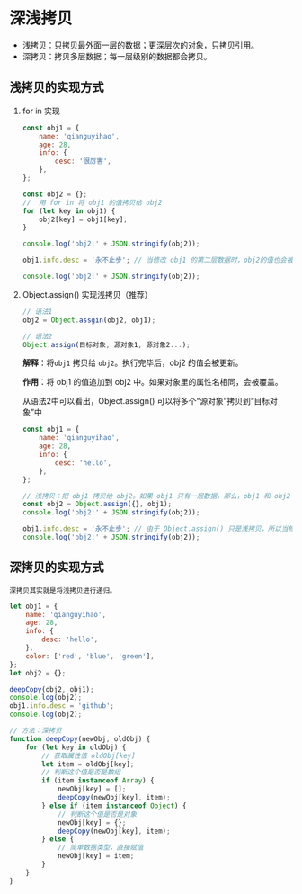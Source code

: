 # 深浅拷贝

* 浅拷贝：只拷贝最外面一层的数据；更深层次的对象，只拷贝引用。
* 深拷贝：拷贝多层数据；每一层级别的数据都会拷贝。

## 浅拷贝的实现方式

1. for in 实现

   ```js
   const obj1 = {
       name: 'qianguyihao',
       age: 28,
       info: {
           desc: '很厉害',
       },
   };
   
   const obj2 = {};
   //  用 for in 将 obj1 的值拷贝给 obj2
   for (let key in obj1) {
       obj2[key] = obj1[key];
   }
   
   console.log('obj2:' + JSON.stringify(obj2));
   
   obj1.info.desc = '永不止步'; // 当修改 obj1 的第二层数据时，obj2的值也会被改变。所以  for in 是浅拷贝
   
   console.log('obj2:' + JSON.stringify(obj2));
   ```

2. Object.assign() 实现浅拷贝（推荐）

   ```js
   // 语法1
   obj2 = Object.assgin(obj2, obj1);
   
   // 语法2
   Object.assign(目标对象, 源对象1, 源对象2...);
   ```

   **解释**：将`obj1` 拷贝给 `obj2`。执行完毕后，obj2 的值会被更新。

   **作用**：将 obj1 的值追加到 obj2 中。如果对象里的属性名相同，会被覆盖。

   从语法2中可以看出，Object.assign() 可以将多个“源对象”拷贝到“目标对象”中

   ```js
   const obj1 = {
       name: 'qianguyihao',
       age: 28,
       info: {
           desc: 'hello',
       },
   };
   
   // 浅拷贝：把 obj1 拷贝给 obj2。如果 obj1 只有一层数据，那么，obj1 和 obj2 则互不影响
   const obj2 = Object.assign({}, obj1);
   console.log('obj2:' + JSON.stringify(obj2));
   
   obj1.info.desc = '永不止步'; // 由于 Object.assign() 只是浅拷贝，所以当修改 obj1 的第二层数据时，obj2 对应的值也会被改变。
   console.log('obj2:' + JSON.stringify(obj2));
   ```

## 深拷贝的实现方式

`深拷贝其实就是将浅拷贝进行递归。`

```js
let obj1 = {
    name: 'qianguyihao',
    age: 28,
    info: {
        desc: 'hello',
    },
    color: ['red', 'blue', 'green'],
};
let obj2 = {};

deepCopy(obj2, obj1);
console.log(obj2);
obj1.info.desc = 'github';
console.log(obj2);

// 方法：深拷贝
function deepCopy(newObj, oldObj) {
    for (let key in oldObj) {
        // 获取属性值 oldObj[key]
        let item = oldObj[key];
        // 判断这个值是否是数组
        if (item instanceof Array) {
            newObj[key] = [];
            deepCopy(newObj[key], item);
        } else if (item instanceof Object) {
            // 判断这个值是否是对象
            newObj[key] = {};
            deepCopy(newObj[key], item);
        } else {
            // 简单数据类型，直接赋值
            newObj[key] = item;
        }
    }
}
```